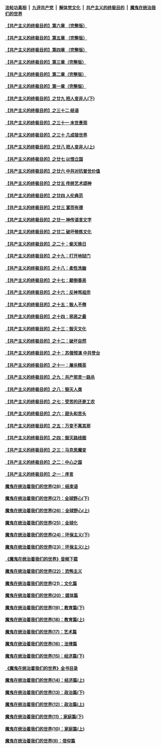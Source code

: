 ####  [法轮功真相](../../../../basic/blob/master/README.md?t=04012301) &nbsp;|&nbsp; [九评共产党](../../../../9ping.md/blob/master/README.md?t=04012301) &nbsp;|&nbsp; [解体党文化](../../../../jtdwh.md/blob/master/README.md?t=04012301)  &nbsp;|&nbsp; [共产主义的终极目的](../../../../gczydzjmd.md/blob/master/README.md?t=04012301) &nbsp;|&nbsp; [魔鬼在统治我们的世界](../../../../mgztzwmdsj.md/blob/master/README.md?t=04012301) 

#### [【共产主义的终极目的】第六章 （完整版）](../pages/nsc422/n11428913.md?t=04012301) 

#### [【共产主义的终极目的】第五章 （完整版）](../pages/nsc422/n11428912.md?t=04012301) 

#### [【共产主义的终极目的】第四章 （完整版）](../pages/nsc422/n11428907.md?t=04012301) 

#### [【共产主义的终极目的】第三章（完整版）](../pages/nsc422/n11428848.md?t=04012301) 

#### [【共产主义的终极目的】第二章（完整版）](../pages/nsc422/n11428831.md?t=04012301) 

#### [【共产主义的终极目的】第一章（完整版）](../pages/nsc422/n11417651.md?t=04012301) 

#### [【共产主义的终极目的】之廿九 把人变非人(下)](../pages/nsc422/n11344140.md?t=04012301) 

#### [【共产主义的终极目的】之三十二 结语](../pages/nsc422/n11360535.md?t=04012301) 

#### [【共产主义的终极目的】之三十一 末世景观](../pages/nsc422/n11351129.md?t=04012301) 

#### [【共产主义的终极目的】之三十 几成狼世界](../pages/nsc422/n11348280.md?t=04012301) 

#### [【共产主义的终极目的】之廿八 把人变非人(上)](../pages/nsc422/n11340492.md?t=04012301) 

#### [【共产主义的终极目的】之廿七 以恨立国](../pages/nsc422/n11336944.md?t=04012301) 

#### [【共产主义的终极目的】之廿六 中共对抗普世价值](../pages/nsc422/n11324785.md?t=04012301) 

#### [【共产主义的终极目的】之廿五 传统艺术颂神](../pages/nsc422/n11296396.md?t=04012301) 

#### [【共产主义的终极目的】之廿四 人伦典范](../pages/nsc422/n11296397.md?t=04012301) 

#### [【共产主义的终极目的】之廿三 富而有德](../pages/nsc422/n11283598.md?t=04012301) 

#### [【共产主义的终极目的】之廿一 神传语言文字](../pages/nsc422/n11263265.md?t=04012301) 

#### [【共产主义的终极目的】之廿二 破坏修炼文化](../pages/nsc422/n11245728.md?t=04012301) 

#### [【共产主义的终极目的】之二十：偷天换日](../pages/nsc422/n11238846.md?t=04012301) 

#### [【共产主义的终极目的】之十九：打开地狱门](../pages/nsc422/n11206376.md?t=04012301) 

#### [【共产主义的终极目的】之十八：柔性洗脑](../pages/nsc422/n11199994.md?t=04012301) 

#### [【共产主义的终极目的】之十七：颠倒善恶](../pages/nsc422/n11179782.md?t=04012301) 

#### [【共产主义的终极目的】之十六：反神骂祖宗](../pages/nsc422/n11166798.md?t=04012301) 

#### [【共产主义的终极目的】之十五：毁人不倦](../pages/nsc422/n11166792.md?t=04012301) 

#### [【共产主义的终极目的】之十四：邪恶之最](../pages/nsc422/n11150249.md?t=04012301) 

#### [【共产主义的终极目的】之十三：毁灭文化](../pages/nsc422/n11135227.md?t=04012301) 

#### [【共产主义的终极目的】之十二：破坏自然](../pages/nsc422/n11135214.md?t=04012301) 

#### [【共产主义的终极目的】之十：苏俄预演 中共登台](../pages/nsc422/n11118424.md?t=04012301) 

#### [【共产主义的终极目的】之十一：屠杀精英](../pages/nsc422/n11118442.md?t=04012301) 

#### [【共产主义的终极目的】之九：共产邪灵一路杀](../pages/nsc422/n11114139.md?t=04012301) 

#### [【共产主义的终极目的】之八：毁灭人类](../pages/nsc422/n11108503.md?t=04012301) 

#### [【共产主义的终极目的】之七：受苦的还是工农](../pages/nsc422/n11101809.md?t=04012301) 

#### [【共产主义的终极目的】之六：甜头和苦头](../pages/nsc422/n11096971.md?t=04012301) 

#### [【共产主义的终极目的】之五：万变不离其邪](../pages/nsc422/n11091285.md?t=04012301) 

#### [【共产主义的终极目的】之四：毁灭路线图](../pages/nsc422/n11086284.md?t=04012301) 

#### [【共产主义的终极目的】之三：马克思魔变](../pages/nsc422/n11061941.md?t=04012301) 

#### [【共产主义的终极目的】之二：中心之国](../pages/nsc422/n11047728.md?t=04012301) 

#### [【共产主义的终极目的】之一：序言](../pages/nsc422/n11086077.md?t=04012301) 

#### [魔鬼在统治着我们的世界(28)：结束语](../pages/nsc422/n10936246.md?t=04012301) 

#### [魔鬼在统治着我们的世界(27)：全球野心(下)](../pages/nsc422/n10928319.md?t=04012301) 

#### [魔鬼在统治着我们的世界(26)：全球野心(上)](../pages/nsc422/n10900318.md?t=04012301) 

#### [魔鬼在统治着我们的世界(25)：全球化](../pages/nsc422/n10788205.md?t=04012301) 

#### [魔鬼在统治着我们的世界(24)：环保主义(下)](../pages/nsc422/n10695307.md?t=04012301) 

#### [魔鬼在统治着我们的世界(23)：环保主义(上)](../pages/nsc422/n10688613.md?t=04012301) 

#### [《魔鬼在统治着我们的世界》音频下载](../pages/nsc422/n10635553.md?t=04012301) 

#### [魔鬼在统治着我们的世界(22)：恐怖主义](../pages/nsc422/n10614727.md?t=04012301) 

#### [魔鬼在统治着我们的世界(21)：文化篇](../pages/nsc422/n10597706.md?t=04012301) 

#### [魔鬼在统治着我们的世界(20)：媒体篇](../pages/nsc422/n10586579.md?t=04012301) 

#### [魔鬼在统治着我们的世界(19)：教育篇(下)](../pages/nsc422/n10564808.md?t=04012301) 

#### [魔鬼在统治着我们的世界(18)：教育篇(上)](../pages/nsc422/n10526970.md?t=04012301) 

#### [魔鬼在统治着我们的世界(17)：艺术篇](../pages/nsc422/n10499093.md?t=04012301) 

#### [魔鬼在统治着我们的世界(16)：法律篇](../pages/nsc422/n10485969.md?t=04012301) 

#### [魔鬼在统治着我们的世界(15)：经济篇(下)](../pages/nsc422/n10469975.md?t=04012301) 

#### [《魔鬼在统治着我们的世界》全书目录](../pages/nsc422/n10464261.md?t=04012301) 

#### [魔鬼在统治着我们的世界(14)：经济篇(上)](../pages/nsc422/n10457370.md?t=04012301) 

#### [魔鬼在统治着我们的世界(13)：政治篇(下)](../pages/nsc422/n10448270.md?t=04012301) 

#### [魔鬼在统治着我们的世界(12)：政治篇(上)](../pages/nsc422/n10444576.md?t=04012301) 

#### [魔鬼在统治着我们的世界(11)：家庭篇(下)](../pages/nsc422/n10440961.md?t=04012301) 

#### [魔鬼在统治着我们的世界(10)：家庭篇(上)](../pages/nsc422/n10435448.md?t=04012301) 

#### [魔鬼在统治着我们的世界(9)：信仰篇](../pages/nsc422/n10432159.md?t=04012301) 

